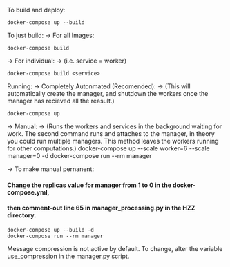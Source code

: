 To build and deploy:

	docker-compose up --build

To just build:
-> For all Images:

	docker-compose build

-> For individual: -> (i.e. service = worker)

	docker-compose build <service>

Running:
-> Completely Autonmated (Recomended): -> (This will automatically create the manager, and shutdown the workers 
							  once the manager has recieved all the reasult.)
	 
	docker-compose up

-> Manual: -> (Runs the workers and services in the background waiting for work.
				   The second command runs and attaches to the manager, in theory you could run multiple managers.
				   This method leaves the workers running for other computations.) 
	docker-compose up --scale worker=6 --scale manager=0 -d
	docker-compose run --rm manager

-> To make manual pernanent:
#### Change the replicas value for manager from 1 to 0 in the docker-compose.yml, ####
#### then comment-out line 65 in manager_processing.py in the HZZ directory. ####
	docker-compose up --build -d
	docker-compose run --rm manager

Message compression is not active by default. To change, alter the variable use_compression in the manager.py script.
